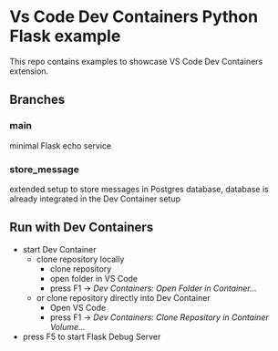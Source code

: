 # Vs Code Dev Containers Python Flask example
This repo contains examples to showcase VS Code Dev Containers extension.
## Branches
### main
minimal Flask echo service 
### store_message
extended setup to store messages in Postgres database, database is already integrated in the Dev Container setup
## Run with Dev Containers 
- start Dev Container
  - clone repository locally
    - clone repository 
    - open folder in VS Code
    - press F1 -> *Dev Containers: Open Folder in Container…*
  - or clone repository directly into Dev Container
    - Open VS Code
    - press F1 -> *Dev Containers: Clone Repository in Container Volume…*
- press F5 to start Flask Debug Server


